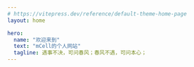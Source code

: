 ```yaml
---
# https://vitepress.dev/reference/default-theme-home-page
layout: home

hero:
  name: "欢迎来到"
  text: "mCell的个人网站"
  tagline: 遇事不决，可问春风；春风不遇，可问本心；
---
```


